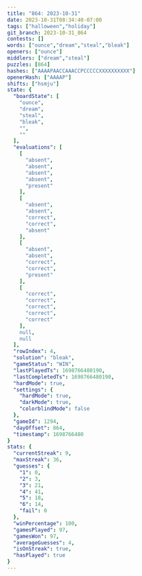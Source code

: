 ```yaml
---
title: "864: 2023-10-31"
date: 2023-10-31T08:34:40-07:00
tags: ["halloween","holiday"]
git_branch: 2023-10-31_864
contests: []
words: ["ounce","dream","steal","bleak"]
openers: ["ounce"]
middlers: ["dream","steal"]
puzzles: [864]
hashes: ["AAAAPAACCAAACCPCCCCCXXXXXXXXXX"]
openerHash: ["AAAAP"]
shifts: ["hsmju"]
state: {
  "boardState": [
    "ounce",
    "dream",
    "steal",
    "bleak",
    "",
    ""
  ],
  "evaluations": [
    [
      "absent",
      "absent",
      "absent",
      "absent",
      "present"
    ],
    [
      "absent",
      "absent",
      "correct",
      "correct",
      "absent"
    ],
    [
      "absent",
      "absent",
      "correct",
      "correct",
      "present"
    ],
    [
      "correct",
      "correct",
      "correct",
      "correct",
      "correct"
    ],
    null,
    null
  ],
  "rowIndex": 4,
  "solution": "bleak",
  "gameStatus": "WIN",
  "lastPlayedTs": 1698766480190,
  "lastCompletedTs": 1698766480190,
  "hardMode": true,
  "settings": {
    "hardMode": true,
    "darkMode": true,
    "colorblindMode": false
  },
  "gameId": 1294,
  "dayOffset": 864,
  "timestamp": 1698766480
}
stats: {
  "currentStreak": 9,
  "maxStreak": 36,
  "guesses": {
    "1": 0,
    "2": 3,
    "3": 21,
    "4": 41,
    "5": 18,
    "6": 14,
    "fail": 0
  },
  "winPercentage": 100,
  "gamesPlayed": 97,
  "gamesWon": 97,
  "averageGuesses": 4,
  "isOnStreak": true,
  "hasPlayed": true
}
---
```

<!-- more -->
